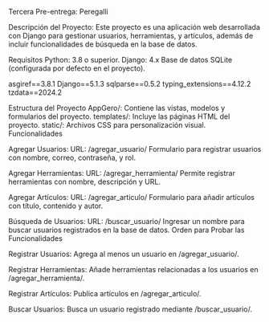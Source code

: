 Tercera Pre-entrega: Peregalli

Descripción del Proyecto:
Este proyecto es una aplicación web desarrollada con Django para gestionar usuarios, herramientas, y artículos, además de incluir funcionalidades de búsqueda en la base de datos.

Requisitos
Python: 3.8 o superior.
Django: 4.x
Base de datos SQLite (configurada por defecto en el proyecto).

asgiref==3.8.1
Django==5.1.3
sqlparse==0.5.2
typing_extensions==4.12.2
tzdata==2024.2

Estructura del Proyecto
AppGero/: Contiene las vistas, modelos y formularios del proyecto.
templates/: Incluye las páginas HTML del proyecto.
static/: Archivos CSS para personalización visual.
Funcionalidades

Agregar Usuarios:
URL: /agregar_usuario/
Formulario para registrar usuarios con nombre, correo, contraseña, y rol.

Agregar Herramientas:
URL: /agregar_herramienta/
Permite registrar herramientas con nombre, descripción y URL.

Agregar Artículos:
URL: /agregar_articulo/
Formulario para añadir artículos con título, contenido y autor.

Búsqueda de Usuarios:
URL: /buscar_usuario/
Ingresar un nombre para buscar usuarios registrados en la base de datos.
Orden para Probar las Funcionalidades

Registrar Usuarios:
Agrega al menos un usuario en /agregar_usuario/.

Registrar Herramientas:
Añade herramientas relacionadas a los usuarios en /agregar_herramienta/.

Registrar Artículos:
Publica artículos en /agregar_articulo/.

Buscar Usuarios:
Busca un usuario registrado mediante /buscar_usuario/.
